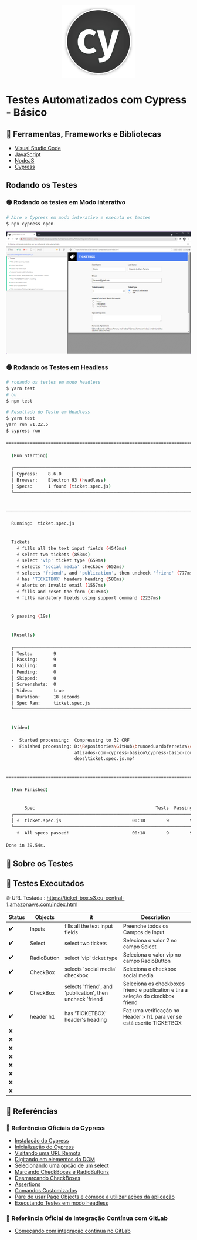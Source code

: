 <div align="center">
   <img src="https://github.com/brunoeduardoferreira/cs-testes-automatizados-com-cypress-basico/blob/main/assets/cypress_logo.png"/>
</div>

# Testes Automatizados com Cypress - Básico



## 🧰 Ferramentas, Frameworks e Bibliotecas 

* [Visual Studio Code]()
* [JavaScript]() 
* [NodeJS]()
* [Cypress]()


## Rodando os Testes 

### 🟢 Rodando os testes em Modo interativo

```bash
# Abre o Cypress em modo interativo e executa os testes
$ npx cypress open

```

<div align="center" width="600px">

   <img src="https://github.com/brunoeduardoferreira/cs-testes-automatizados-com-cypress-basico/blob/main/assets/image1.png" />

</div>


### 🟢 Rodando os Testes em Headless

```bash
# rodando os testes em modo headless
$ yarn test
# ou
$ npm test 

```
```bash
# Resultado do Teste em Headless 
$ yarn test
yarn run v1.22.5
$ cypress run

====================================================================================================

  (Run Starting)

  ┌────────────────────────────────────────────────────────────────────────────────────────────────┐
  │ Cypress:    8.6.0                                                                              │
  │ Browser:    Electron 93 (headless)                                                             │
  │ Specs:      1 found (ticket.spec.js)                                                           │
  └────────────────────────────────────────────────────────────────────────────────────────────────┘


────────────────────────────────────────────────────────────────────────────────────────────────────

  Running:  ticket.spec.js                                                                  (1 of 1)


  Tickets
    √ fills all the text input fields (4545ms)
    √ select two tickets (853ms)
    √ select 'vip' ticket type (659ms)
    √ selects 'social media' checkbox (652ms)
    √ selects 'friend', and 'publication', then uncheck 'friend' (777ms)
    √ has 'TICKETBOX' headers heading (580ms)
    √ alerts on invalid email (1557ms)
    √ fills and reset the form (3105ms)
    √ fills mandatory fields using support command (2237ms)


  9 passing (19s)


  (Results)

  ┌────────────────────────────────────────────────────────────────────────────────────────────────┐
  │ Tests:        9                                                                                │
  │ Passing:      9                                                                                │
  │ Failing:      0                                                                                │
  │ Pending:      0                                                                                │
  │ Skipped:      0                                                                                │
  │ Screenshots:  0                                                                                │
  │ Video:        true                                                                             │
  │ Duration:     18 seconds                                                                       │
  │ Spec Ran:     ticket.spec.js                                                                   │
  └────────────────────────────────────────────────────────────────────────────────────────────────┘


  (Video)

  -  Started processing:  Compressing to 32 CRF
  -  Finished processing: D:\Repositories\GitHub\brunoeduardoferreira\cs-testes-autom    (5 seconds)
                          atizados-com-cypress-basico\cypress-basic-course\cypress\vi
                          deos\ticket.spec.js.mp4


====================================================================================================

  (Run Finished)


       Spec                                              Tests  Passing  Failing  Pending  Skipped
  ┌────────────────────────────────────────────────────────────────────────────────────────────────┐
  │ √  ticket.spec.js                           00:18        9        9        -        -        - │
  └────────────────────────────────────────────────────────────────────────────────────────────────┘
    √  All specs passed!                        00:18        9        9        -        -        -

Done in 39.54s.
```


## 🚀 Sobre os Testes




## 🧪 Testes Executados 

🌐 URL Testada : https://ticket-box.s3.eu-central-1.amazonaws.com/index.html

| Status | Objects     | it                                                        | Description                                                                      |
| ------ | ----------- | --------------------------------------------------------- | -------------------------------------------------------------------------------- |
| ✔️      | Inputs      | fills all the text input fields                           | Preenche todos os Campos de Input                                                |
| ✔️      | Select      | select two tickets                                        | Seleciona o valor 2 no campo Select                                              |
| ✔️      | RadioButton | select 'vip' ticket type                                  | Seleciona o valor vip no campo RadioButton                                       |
| ✔️      | CheckBox    | selects 'social media' checkbox                           | Seleciona o checkbox social media                                                |
| ✔️      | CheckBox    | selects 'friend', and 'publication', then uncheck 'friend | Seleciona os checkboxes friend e publication e tira a seleção do ckeckbox friend |
| ✔️      | header h1   | has 'TICKETBOX' header's heading                          | Faz uma verificação no Header > h1 para ver se está escrito TICKETBOX            |
| ❌      |             |                                                           |                                                                                  |
| ❌      |             |                                                           |                                                                                  |
| ❌      |             |                                                           |                                                                                  |
| ❌      |             |                                                           |                                                                                  |
| ❌      |             |                                                           |                                                                                  |
| ❌      |             |                                                           |                                                                                  |
| ❌      |             |                                                           |                                                                                  |
| ❌      |             |                                                           |                                                                                  |

## 🔗 Referências

### 🔗 Referências Oficiais do Cypress
- [Instalação do Cypress](https://docs.cypress.io/guides/getting-started/installing-cypress#System-requirements)
- [Inicialização do Cypress](https://docs.cypress.io/guides/getting-started/installing-cypress#Opening-Cypress)
- [Visitando uma URL Remota](https://docs.cypress.io/api/commands/visit#Syntax)
- [Digitando em elementos do DOM](https://docs.cypress.io/api/commands/type#Syntax)
- [Selecionando uma opção de um select](https://docs.cypress.io/api/commands/select#Syntax)
- [Marcando CheckBoxes e RadioButtons](https://docs.cypress.io/api/commands/check#Syntax)
- [Desmarcando CheckBoxes](https://docs.cypress.io/api/commands/uncheck#Syntax)
- [Assertions](https://docs.cypress.io/guides/references/assertions#Length)
- [Comandos Customizados](https://docs.cypress.io/api/cypress-api/custom-commands#Syntax)
- [Pare de usar Page Objects e comece a utilizar ações da aplicação](https://www.cypress.io/blog/2019/01/03/stop-using-page-objects-and-start-using-app-actions/)
- [Executando Testes em modo headless](https://docs.cypress.io/guides/guides/command-line#Commands)

### 🔗 Referência Oficial de Integração Contínua com GitLab 
- [Começando com integração continua no GitLab](https://docs.gitlab.com/ee/ci/#getting-started)